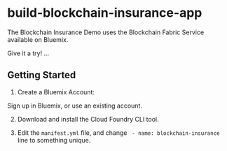 # build-blockchain-insurance-app


The Blockchain Insurance Demo uses the Blockchain Fabric Service available on Bluemix.

Give it a try! ...

## Getting Started

1. Create a Bluemix Account:

Sign up in Bluemix, or use an existing account.

2. Download and install the Cloud Foundry CLI tool.

3. Edit the `manifest.yml` file, and change ` - name: blockchain-insurance` line to something unique.
